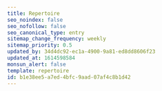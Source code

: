 ```yaml
---
title: Repertoire
seo_noindex: false
seo_nofollow: false
seo_canonical_type: entry
sitemap_change_frequency: weekly
sitemap_priority: 0.5
updated_by: 34d4dc92-ec1a-4900-9a81-ed8dd8606f23
updated_at: 1614598584
monsun_alert: false
template: repertoire
id: b1e38ee5-a7ed-4bfc-9aad-07af4c8b1d42
---
```

